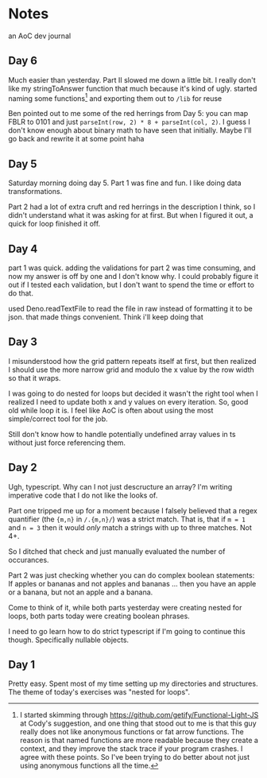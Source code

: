 # Notes

an AoC dev journal

## Day 6

Much easier than yesterday. Part II slowed me down a little bit. I really don't like my stringToAnswer function that much because it's kind of ugly. started naming some functions[^1] and exporting them out to `/lib` for reuse

Ben pointed out to me some of the red herrings from Day 5: you can map FBLR to 0101 and just `parseInt(row, 2) * 8 + parseInt(col, 2)`. I guess I don't know enough about binary math to have seen that initially. Maybe I'll go back and rewrite it at some point haha

[^1]: I started skimming through https://github.com/getify/Functional-Light-JS at Cody's suggestion, and one thing that stood out to me is that this guy really does not like anonymous functions or fat arrow functions. The reason is that named functions are more readable because they create a context, and they improve the stack trace if your program crashes. I agree with these points. So I've been trying to do better about not just using anonymous functions all the time. 

## Day 5

Saturday morning doing day 5. Part 1 was fine and fun. I like doing data transformations.

Part 2 had a lot of extra cruft and red herrings in the description I think, so I didn't understand what it was asking for at first. But when I figured it out, a quick for loop finished it off.

## Day 4

part 1 was quick. adding the validations for part 2 was time consuming, and now my answer is off by one and I don't know why. I could probably figure it out if I tested each validation, but I don't want to spend the time or effort to do that.

used Deno.readTextFile to read the file in raw instead of formatting it to be json. that made things convenient. Think i'll keep doing that

## Day 3

I misunderstood how the grid pattern repeats itself at first, but then realized I should use the more narrow grid and modulo the x value by the row width so that it wraps.

I was going to do nested for loops but decided it wasn't the right tool when I realized I need to update both x and y values on every iteration. So, good old while loop it is. I feel like AoC is often about using the most simple/correct tool for the job.

Still don't know how to handle potentially undefined array values in ts without just force referencing them.

## Day 2

Ugh, typescript. Why can I not just descructure an array? I'm writing imperative code that I do not like the looks of.

Part one tripped me up for a moment because I falsely believed that a regex quantifier (the `{m,n}` in `/.{m,n}/`) was a strict match. That is, that if `m = 1` and `n = 3` then it would *only* match a strings with up to three matches. Not 4+.

So I ditched that check and just manually evaluated the number of occurances.

Part 2 was just checking whether you can do complex boolean statements: If apples or bananas and not apples and bananas ... then you have an apple or a banana, but not an apple and a banana.

Come to think of it, while both parts yesterday were creating nested for loops, both parts today were creating boolean phrases.

I need to go learn how to do strict typescript if I'm going to continue this though. Specifically nullable objects.

## Day 1

Pretty easy. Spent most of my time setting up my directories and structures. The theme of today's exercises was "nested for loops".

